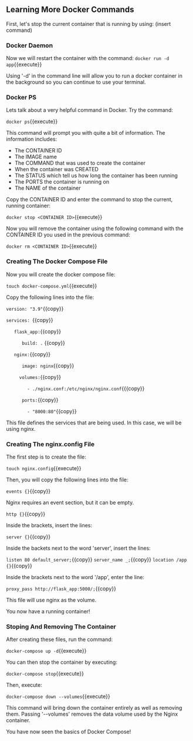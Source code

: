 ## Learning More Docker Commands

First, let's stop the current container that is running by using: 
(insert command)

### Docker Daemon 

Now we will restart the container with the command: 
`docker run -d app`{{execute}}

Using '-d' in the command line will allow you to run a docker container in the background so you can continue to use your terminal. 

### Docker PS

Lets talk about a very helpful command in Docker. Try the command: 

`docker ps`{{execute}} 

This command will prompt you with quite a bit of information. The information includes:
* The CONTAINER ID
* The IMAGE name 
* The COMMAND that was used to create the container
* When the container was CREATED
* The STATUS which tell us how long the container has been running
* The PORTS the container is running on
* The NAME of the container

Copy the CONTAINER ID and enter the command to stop the current, running container: 

`docker stop <CONTAINER ID>`{{execute}}

Now you will remove the container using the following command with the CONTAINER ID you used in the previous command: 

`docker rm <CONTAINER ID>`{{execute}}


### Creating The Docker Compose File 

Now you will create the docker compose file: 

`touch docker-compose.yml`{{execute}}

Copy the following lines into the file: 

`version: "3.9"`{{copy}}

`services: `{{copy}}

`    flask_app: `{{copy}}

`      build: .` {{copy}}

`    nginx: `{{copy}}

`      image: nginx`{{copy}}

`      volumes: `{{copy}}

`        - ./nginx.conf:/etc/nginx/nginx.conf`{{{copy}}

`      ports:`{{copy}}

`        - "8000:80"`{{copy}}

This file defines the services that are being used. In this case, we will be using nginx. 

### Creating The nginx.config File 

The first step is to create the file: 

`touch nginx.config`{{execute}}

Then, you will copy the following lines into the file: 

`events {}`{{copy}}

Nginx requires an event section, but it can be empty. 

`http {}`{{copy}}

Inside the brackets, insert the lines: 

`server {}`{{copy}}

Inside the backets next to the word 'server', insert the lines:

`listen 80 default_server;`{{copy}}
`server_name _;`{{copy}}
`location /app {}`{{copy}}

Inside the brackets next to the word '/app', enter the line: 

`proxy_pass http://flask_app:5000/;`{{copy}}

This file will use nginx as the volume. 

You now have a running container!


### Stoping And Removing The Container

After creating these files, run the command: 

`docker-compose up -d`{{execute}}

You can then stop the container by executing: 

`docker-compose stop`{{execute}}

Then, execute: 

`docker-compose down --volumes`{{execute}}

This command will bring down the container entirely as well as removing them. Passing '--volumes' removes the data volume used by the Nginx container. 

You have now seen the basics of Docker Compose! 

